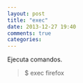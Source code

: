```yaml
---
layout: post
title: "exec"
date: 2013-12-27 19:40
comments: true
categories: 
---
```

Ejecuta comandos.

>$ exec firefox 

